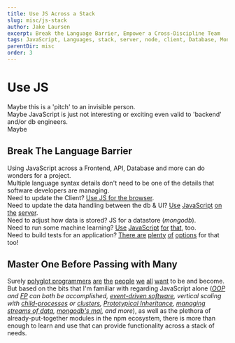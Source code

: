 ```yaml
---
title: Use JS Across a Stack
slug: misc/js-stack
author: Jake Laursen
excerpt: Break the Language Barrier, Empower a Cross-Discipline Team
tags: JavaScript, Languages, stack, server, node, client, Database, Mongo
parentDir: misc
order: 3
---
```


# Use JS

Maybe this is a 'pitch' to an invisible person.  
Maybe JavaScript is just not interesting or exciting even valid to 'backend' and/or db engineers.  
Maybe

## Break The Language Barrier

Using JavaScript across a Frontend, API, Database and more can do wonders for a project.  
Multiple language syntax details don't need to be one of the details that software developers are managing.  
Need to update the Client? [Use JS for the browser](https://developer.mozilla.org/en-US/docs/Web/JavaScript).  
Need to update the data handling between the db & UI? [Use](https://nodejs.org/en/) [JavaScript](https://graphql.org/graphql-js/) [on](https://socket.io/) [the](https://expressjs.com/) [server](https://hapi.dev/).  
Need to adjust how data is stored? JS for a datastore (_mongodb_).  
Need to run some machine learning? [Use](https://www.tensorflow.org/js) [JavaScript](https://ml5js.org/) [for](http://caza.la/synaptic/#/) [that](https://brain.js.org/#/), too.  
Need to build tests for an application? [There are](https://jestjs.io/) [plenty](https://mochajs.org/) [of](https://www.cypress.io/) [options](https://github.com/puppeteer/puppeteer) for that too!

## Master One Before Passing with Many

Surely [polyglot programmers](https://www.stxnext.com/blog/polyglot-programming/) [are](https://www.computerworld.com/article/2467812/polyglot-programming----development-in-multiple-languages.html) [the](https://hub.packtpub.com/polyglot-programming-allows-developers-to-choose-the-right-language-to-solve-tough-engineering-problems/) [people](https://cult.honeypot.io/reads/become-a-polyglot-developer/#:~:text=Polyglot%20programming%20is%20generally%20defined,available%20in%20a%20single%20language.%E2%80%9D) [we](https://deanwampler.github.io/polyglotprogramming/) [all](https://medium.com/@guestposts_92864/what-is-a-polyglot-programmer-and-why-you-should-become-one-e5629bf720c2) [want](https://levelup.gitconnected.com/how-to-become-a-polyglot-programmer-fff48562e708) to be and become. But based on the bits that I'm familiar with regarding JavaScript alone (_[OOP](https://developer.mozilla.org/en-US/docs/Learn/JavaScript/Objects/Object-oriented_JS) and [FP](https://www.oreilly.com/library/view/functional-javascript/9781449360757/) can both be accomplished, [event-driven software](https://nodejs.org/api/events.html), vertical scaling with [child-processes](https://nodejs.org/api/child_process.html) or [clusters](https://nodejs.org/api/cluster.html), [Prototypical Inheritance](https://developer.mozilla.org/en-US/docs/Web/JavaScript/Inheritance_and_the_prototype_chain), [managing streams of data](https://nodejs.org/api/stream.html), [mongodb's mql](https://docs.mongodb.com/manual/introduction/), and more_), as well as the plethora of already-put-together modules in the npm ecosystem, there is more than enough to learn and use that can provide functionality across a stack of needs.
